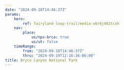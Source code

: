 ```yaml
---
date: "2024-09-18T14:46:37Z"
params:
    hero:
        ref: fairyland-loop-trail/media-x6r8j402tcxh
    nav:
        place:
            us/nps-brca: true
            us/ut: false
    timeRange:
        from: "2024-09-18T14:46:37Z"
        thru: "2024-09-19T12:16:36-06:00"
title: Bryce Canyon National Park
---
```

